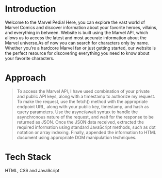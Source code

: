 # Introduction
Welcome to the Marvel Pedia! Here, you can explore the vast world of Marvel Comics and discover information about your favorite heroes, villains, and everything in between.
Website is built using the Marvel API, which allows us to access the latest and most accurate information about the Marvel universe.As of now you can search for characters only by name.
Whether you're a hardcore Marvel fan or just getting started, our website is the perfect resource for discovering everything you need to know about your favorite characters.

# Approach
> To access the Marvel API, I have used combination of your private and public API keys, along with a timestamp to authorize my request. 
> To make the request, use the fetch() method with the appropriate endpoint URL, along with your public key, timestamp, and hash as query parameters. Use the async/await syntax to handle the asynchronous nature of the request, and wait for the response to be returned as JSON.
> Once the JSON data received, extracted the required information using standard JavaScript methods, such as dot notation or array indexing. Finally, appended the information to HTML document using appropriate DOM manipulation techniques.

# Tech Stack
HTML, CSS and JavaScript
